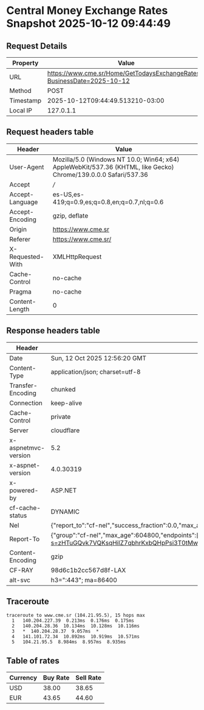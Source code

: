 # Central Money Exchange Rates Snapshot 2025-10-12 09:44:49
## Request Details

| Property | Value |
|----------|-------|
| URL | https://www.cme.sr/Home/GetTodaysExchangeRates/?BusinessDate=2025-10-12 |
| Method | POST |
| Timestamp | 2025-10-12T09:44:49.513210-03:00 |
| Local IP | 127.0.1.1 |
    
## Request headers table

| Header | Value |
|--------|-------|
| User-Agent | Mozilla/5.0 (Windows NT 10.0; Win64; x64) AppleWebKit/537.36 (KHTML, like Gecko) Chrome/139.0.0.0 Safari/537.36 |
| Accept | */* |
| Accept-Language | es-US,es-419;q=0.9,es;q=0.8,en;q=0.7,nl;q=0.6 |
| Accept-Encoding | gzip, deflate |
| Origin | https://www.cme.sr |
| Referer | https://www.cme.sr/ |
| X-Requested-With | XMLHttpRequest |
| Cache-Control | no-cache |
| Pragma | no-cache |
| Content-Length | 0 |

    
## Response headers table
| Header | Value |
|--------|-------|
| Date | Sun, 12 Oct 2025 12:56:20 GMT |
| Content-Type | application/json; charset=utf-8 |
| Transfer-Encoding | chunked |
| Connection | keep-alive |
| Cache-Control | private |
| Server | cloudflare |
| x-aspnetmvc-version | 5.2 |
| x-aspnet-version | 4.0.30319 |
| x-powered-by | ASP.NET |
| cf-cache-status | DYNAMIC |
| Nel | {"report_to":"cf-nel","success_fraction":0.0,"max_age":604800} |
| Report-To | {"group":"cf-nel","max_age":604800,"endpoints":[{"url":"https://a.nel.cloudflare.com/report/v4?s=zHTuGQvk7VQKsqHiIZ7qbhrKxbQHpPsi3T0tMwaNcSYNZezjEQDLnWe5ENrrOBny5V978kmii23Qw94VZhHfLIGiMX0fKy0m9CM%3D"}]} |
| Content-Encoding | gzip |
| CF-RAY | 98d6c1b2cc567d8f-LAX |
| alt-svc | h3=":443"; ma=86400 |

## Traceroute 

```
traceroute to www.cme.sr (104.21.95.5), 15 hops max
  1   140.204.227.39  0.213ms  0.176ms  0.175ms 
  2   140.204.28.36  10.134ms  10.128ms  10.116ms 
  3   *  140.204.28.37  9.057ms  * 
  4   141.101.72.34  10.892ms  10.919ms  10.571ms 
  5   104.21.95.5  8.984ms  8.957ms  8.935ms 

```


## Table of rates

| Currency | Buy Rate | Sell Rate |
|----------|----------|-----------|
| USD | 38.00 | 38.65 |
| EUR | 43.65 | 44.60 |
